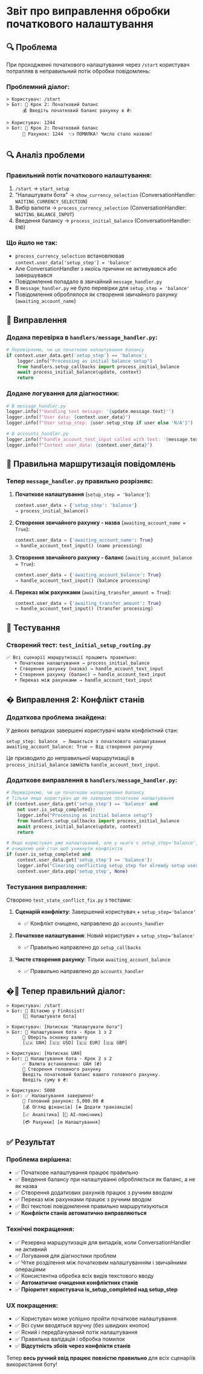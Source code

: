 # Звіт про виправлення обробки початкового налаштування

## 🔍 Проблема

При проходженні початкового налаштування через `/start` користувач потрапляв в неправильний потік обробки повідомлень:

### Проблемний діалог:

```
> Користувач: /start
> Бот: 🏦 Крок 2: Початковий баланс
      💰 Введіть початковий баланс рахунку в ₴:

> Користувач: 1244
> Бот: 🏦 Крок 2: Початковий баланс
      📝 Рахунок: 1244  👈 ПОМИЛКА! Число стало назвою!
```

## 🔍 Аналіз проблеми

### Правильний потік початкового налаштування:

1. `/start` → `start_setup`
2. "Налаштувати бота" → `show_currency_selection` (ConversationHandler: `WAITING_CURRENCY_SELECTION`)
3. Вибір валюти → `process_currency_selection` (ConversationHandler: `WAITING_BALANCE_INPUT`)
4. Введення балансу → `process_initial_balance` (ConversationHandler: `END`)

### Що йшло не так:

- `process_currency_selection` встановлював `context.user_data['setup_step'] = 'balance'`
- Але ConversationHandler з якоїсь причини не активувався або завершувався
- Повідомлення попадало в звичайний `message_handler.py`
- В `message_handler.py` не було перевірки для `setup_step = 'balance'`
- Повідомлення оброблялося як створення звичайного рахунку (`awaiting_account_name`)

## 🔧 Виправлення

### Додана перевірка в `handlers/message_handler.py`:

```python
# Перевіряємо, чи це початкове налаштування балансу
if context.user_data.get('setup_step') == 'balance':
    logger.info("Processing as initial balance setup")
    from handlers.setup_callbacks import process_initial_balance
    await process_initial_balance(update, context)
    return
```

### Додане логування для діагностики:

```python
# В message_handler.py
logger.info(f"Handling text message: '{update.message.text}'")
logger.info(f"User data: {context.user_data}")
logger.info(f"User setup_step: {user.setup_step if user else 'N/A'}")

# В accounts_handler.py
logger.info(f"handle_account_text_input called with text: '{message.text}'")
logger.info(f"Context user_data: {context.user_data}")
```

## 🔄 Правильна маршрутизація повідомлень

### Тепер `message_handler.py` правильно розрізняє:

1. **Початкове налаштування** (`setup_step = 'balance'`):

   ```python
   context.user_data = {'setup_step': 'balance'}
   → process_initial_balance()
   ```

2. **Створення звичайного рахунку - назва** (`awaiting_account_name = True`):

   ```python
   context.user_data = {'awaiting_account_name': True}
   → handle_account_text_input() (name processing)
   ```

3. **Створення звичайного рахунку - баланс** (`awaiting_account_balance = True`):

   ```python
   context.user_data = {'awaiting_account_balance': True}
   → handle_account_text_input() (balance processing)
   ```

4. **Переказ між рахунками** (`awaiting_transfer_amount = True`):
   ```python
   context.user_data = {'awaiting_transfer_amount': True}
   → handle_account_text_input() (transfer processing)
   ```

## 🧪 Тестування

### Створений тест: `test_initial_setup_routing.py`

```bash
✅ Всі сценарії маршрутизації працюють правильно:
   • Початкове налаштування → process_initial_balance
   • Створення рахунку (назва) → handle_account_text_input
   • Створення рахунку (баланс) → handle_account_text_input
   • Переказ між рахунками → handle_account_text_input
```

## � Виправлення 2: Конфлікт станів

### Додаткова проблема знайдена:

У деяких випадках завершені користувачі мали конфліктний стан:

```
setup_step: balance  ← Лишається з початкового налаштування
awaiting_account_balance: True ← Від створення рахунку
```

Це призводило до неправильної маршрутизації в `process_initial_balance` замість `handle_account_text_input`.

### Додаткове виправлення в `handlers/message_handler.py`:

```python
# Перевіряємо, чи це початкове налаштування балансу
# Тільки якщо користувач ще не завершив початкове налаштування
if (context.user_data.get('setup_step') == 'balance' and
    not user.is_setup_completed):
    logger.info("Processing as initial balance setup")
    from handlers.setup_callbacks import process_initial_balance
    await process_initial_balance(update, context)
    return

# Якщо користувач уже налаштований, але у нього є setup_step='balance',
# очищаємо цей стан щоб уникнути конфліктів
if (user.is_setup_completed and
    context.user_data.get('setup_step') == 'balance'):
    logger.info("Clearing conflicting setup_step for already setup user")
    context.user_data.pop('setup_step', None)
```

### Тестування виправлення:

Створено `test_state_conflict_fix.py` з тестами:

1. **Сценарій конфлікту**: Завершений користувач + `setup_step='balance'`

   - ✅ Конфлікт очищено, направлено до `accounts_handler`

2. **Початкове налаштування**: Новий користувач + `setup_step='balance'`

   - ✅ Правильно направлено до `setup_callbacks`

3. **Чисте створення рахунку**: Тільки `awaiting_account_balance`
   - ✅ Правильно направлено до `accounts_handler`

## �📱 Тепер правильний діалог:

```
> Користувач: /start
> Бот: 👋 Вітаємо у FinAssist!
      [🚀 Налаштувати бота]

> Користувач: [Натискає "Налаштувати бота"]
> Бот: 🚀 Налаштування бота - Крок 1 з 2
      💱 Оберіть основну валюту
      [🇺🇦 UAH] [🇺🇸 USD] [🇪🇺 EUR] [🇬🇧 GBP]

> Користувач: [Натискає UAH]
> Бот: 🚀 Налаштування бота - Крок 2 з 2
      ✅ Валюта встановлена: UAH (₴)
      🏦 Створення головного рахунку
      Введіть початковий баланс вашого головного рахунку.
      Введіть суму в ₴:

> Користувач: 5000
> Бот: ✅ Налаштування завершено!
      🏦 Головний рахунок: 5,000.00 ₴
      [💰 Огляд фінансів] [➕ Додати транзакцію]
      [📈 Аналітика] [🤖 AI-помічник]
      [💳 Рахунки] [⚙️ Налаштування]
```

## ✅ Результат

### Проблема вирішена:

- ✅ Початкове налаштування працює правильно
- ✅ Введення балансу при налаштуванні обробляється як баланс, а не як назва
- ✅ Створення додаткових рахунків працює з ручним вводом
- ✅ Переказ між рахунками працює з ручним вводом
- ✅ Всі текстові повідомлення правильно маршрутизуються
- ✅ **Конфлікти станів автоматично виправляються**

### Технічні покращення:

- ✅ Резервна маршрутизація для випадків, коли ConversationHandler не активний
- ✅ Логування для діагностики проблем
- ✅ Чітке розділення між початковим налаштуванням і звичайними операціями
- ✅ Консистентна обробка всіх видів текстового вводу
- ✅ **Автоматичне очищення конфліктних станів**
- ✅ **Пріоритет користувача is_setup_completed над setup_step**

### UX покращення:

- ✅ Користувач може успішно пройти початкове налаштування
- ✅ Всі суми вводяться вручну (без швидких кнопок)
- ✅ Ясний і передбачуваний потік налаштування
- ✅ Правильна валідація і обробка помилок
- ✅ **Відсутність збоїв через конфлікти станів**

Тепер **весь ручний ввід працює повністю правильно** для всіх сценаріїв використання боту!
